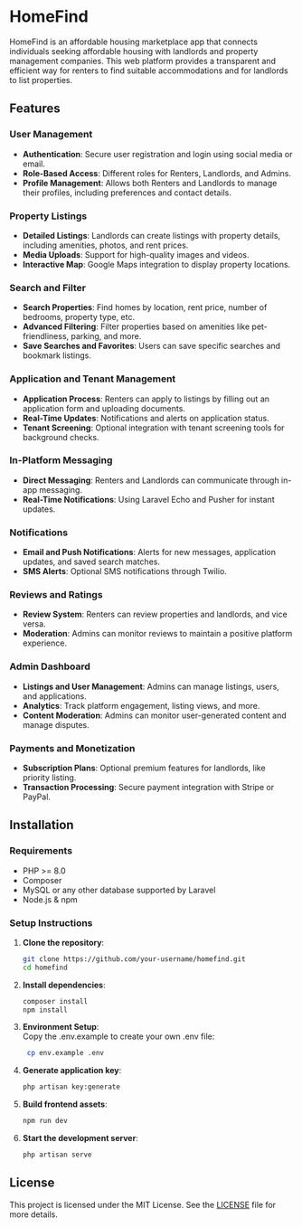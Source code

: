 # HomeFind

HomeFind is an affordable housing marketplace app that connects individuals seeking affordable housing with landlords and property management companies. This web platform provides a transparent and efficient way for renters to find suitable accommodations and for landlords to list properties. 

## Features

### User Management
- **Authentication**: Secure user registration and login using social media or email.
- **Role-Based Access**: Different roles for Renters, Landlords, and Admins.
- **Profile Management**: Allows both Renters and Landlords to manage their profiles, including preferences and contact details.

### Property Listings
- **Detailed Listings**: Landlords can create listings with property details, including amenities, photos, and rent prices.
- **Media Uploads**: Support for high-quality images and videos.
- **Interactive Map**: Google Maps integration to display property locations.

### Search and Filter
- **Search Properties**: Find homes by location, rent price, number of bedrooms, property type, etc.
- **Advanced Filtering**: Filter properties based on amenities like pet-friendliness, parking, and more.
- **Save Searches and Favorites**: Users can save specific searches and bookmark listings.

### Application and Tenant Management
- **Application Process**: Renters can apply to listings by filling out an application form and uploading documents.
- **Real-Time Updates**: Notifications and alerts on application status.
- **Tenant Screening**: Optional integration with tenant screening tools for background checks.

### In-Platform Messaging
- **Direct Messaging**: Renters and Landlords can communicate through in-app messaging.
- **Real-Time Notifications**: Using Laravel Echo and Pusher for instant updates.

### Notifications
- **Email and Push Notifications**: Alerts for new messages, application updates, and saved search matches.
- **SMS Alerts**: Optional SMS notifications through Twilio.

### Reviews and Ratings
- **Review System**: Renters can review properties and landlords, and vice versa.
- **Moderation**: Admins can monitor reviews to maintain a positive platform experience.

### Admin Dashboard
- **Listings and User Management**: Admins can manage listings, users, and applications.
- **Analytics**: Track platform engagement, listing views, and more.
- **Content Moderation**: Admins can monitor user-generated content and manage disputes.

### Payments and Monetization
- **Subscription Plans**: Optional premium features for landlords, like priority listing.
- **Transaction Processing**: Secure payment integration with Stripe or PayPal.

## Installation

### Requirements
- PHP >= 8.0
- Composer
- MySQL or any other database supported by Laravel
- Node.js & npm

### Setup Instructions
1. **Clone the repository**:
   ```bash
   git clone https://github.com/your-username/homefind.git
   cd homefind
   ```
   
2. **Install dependencies**:
   ```bash
   composer install
   npm install
   ```
   
3. **Environment Setup**:<br/>
   Copy the .env.example to create your own .env file:
   ```bash
    cp env.example .env
     ```

4. **Generate application key**:
   ```bash
   php artisan key:generate
   ```

5. **Build frontend assets**:
   ```bash
   npm run dev
   ```

6. **Start the development server**:
   ```bash
   php artisan serve
   ```

## License
This project is licensed under the MIT License. See the [LICENSE](./LICENSE) file for more details.
